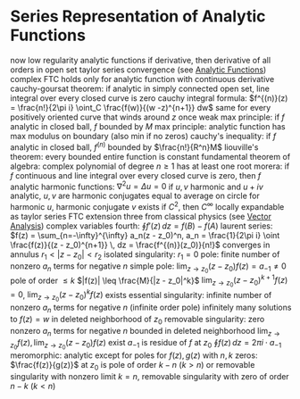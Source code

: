 # Series Representation of Analytic Functions
now low regularity analytic functions
	if derivative, then derivative of all orders in open set
	taylor series convergence (see [Analytic Functions](analytic-functions.md))
complex FTC holds only for analytic function with continuous derivative
cauchy-goursat theorem: if analytic in simply connected open set, line integral over every closed curve is zero
	cauchy integral formula: $f^{(n)}(z) = \frac{n!}{2\pi i} \oint_C \frac{f(w)}{(w -z)^{n+1}} dw$
	same for every positively oriented curve that winds around $z$ once
weak max principle: if $f$ analytic in closed ball, $f$ bounded by $M$
	max principle: analytic function has max modulus on boundary (also min if no zeros)
cauchy's inequality: if $f$ analytic in closed ball, $f^{(n)}$ bounded by $\frac{n!}{R^n}M$
liouville's theorem: every bounded entire function is constant
	fundamental theorem of algebra: complex polynomial of degree $n \geq 1$ has at least one root
morera: if $f$ continuous and line integral over every closed curve is zero, then $f$ analytic
harmonic functions: $\nabla^2 u = \Delta u  = 0$
	if $u, v$ harmonic and $u + iv$ analytic, $u, v$ are harmonic conjugates
	equal to average on circle
	for harmonic $u$, harmonic conjugate $v$ exists
		if $C^2$, then $C^{\infty}$
		locally expandable as taylor series
FTC extension
	three from classical physics (see [Vector Analysis](vector-analysis.md))
	complex variables fourth: $\oint f'(z) \, dz = f(B) - f(A)$
laurent series: $f(z) = \sum_{n=-\infty}^{\infty} a_n(z - z_0)^n, a_n = \frac{1}{2\pi i} \oint \frac{f(z)}{(z - z_0)^{n+1}} \, dz = \frac{f^{(n)}(z_0)}{n!}$
	converges in annulus $r_1 < |z - z_0| < r_2$
	isolated singularity: $r_1= 0$
		pole: finite number of nonzero $a_{n}$ terms for negative $n$
			simple pole: $\lim_{z\to z_0} (z - z_0)f(z) = a_{-1} \neq 0$
			pole of order $\leq k$
				$|f(z)| \leq \frac{M}{|z - z_0|^k}$
				$\lim_{z\to z_0} (z - z_0)^{k+1}f(z) = 0$, $\lim_{z\to z_0} (z - z_0)^{k}f(z)$ exists
		essential singularity: infinite number of nonzero $a_{n}$ terms for negative $n$ (infinite order pole)
			infinitely many solutions to $f(z) = w$ in deleted neighborhood of $z_0$
		removable singularity: zero nonzero $a_{n}$ terms for negative $n$
			bounded in deleted neighborhood
			$\lim_{z\to z_0} f(z), \lim_{z\to z_0} (z - z_0)f(z)$ exist
		$a_{-1}$ is residue of $f$ at $z_0$
			$\oint f(z) \, dz = 2\pi i \cdot a_{-1}$
		meromorphic: analytic except for poles
		for $f(z), g(z)$ with $n, k$ zeros:
			$\frac{f(z)}{g(z)}$ at $z_0$ is pole of order $k - n$ ($k > n$) or removable singularity with nonzero limit $k = n$, removable singularity with zero of order $n - k$ ($k < n$)
